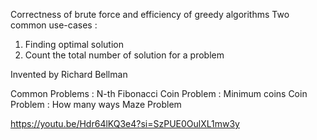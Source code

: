 Correctness of brute force and efficiency of greedy algorithms
Two common use-cases :
1. Finding optimal solution
2. Count the total number of solution for a problem

Invented by Richard Bellman 

Common Problems :
N-th Fibonacci
Coin Problem : Minimum coins
Coin Problem : How many ways
Maze Problem

https://youtu.be/Hdr64lKQ3e4?si=SzPUE0OulXL1mw3y
